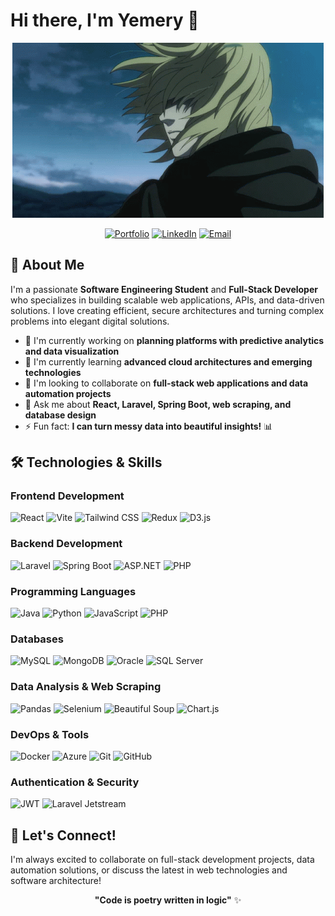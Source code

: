 # Hi there, I'm Yemery 👋
<div align="center">

![Coding Animation](https://github.com/yemery/yemery/blob/main/Thorfinn.gif)

</div>

<div align="center">
  
[![Portfolio](https://img.shields.io/badge/Portfolio-FF5722?style=for-the-badge&logo=todoist&logoColor=white)](https://www.meryemajmani.me/)
[![LinkedIn](https://img.shields.io/badge/LinkedIn-0077B5?style=for-the-badge&logo=linkedin&logoColor=white)](https://www.linkedin.com/in/meryem-ajmani)
[![Email](https://img.shields.io/badge/Email-D14836?style=for-the-badge&logo=gmail&logoColor=white)](mailto:meryemajmani33@gmail.com)

</div>

## 🚀 About Me

I'm a passionate **Software Engineering Student** and **Full-Stack Developer** who specializes in building scalable web applications, APIs, and data-driven solutions. I love creating efficient, secure architectures and turning complex problems into elegant digital solutions.

- 🔭 I'm currently working on **planning platforms with predictive analytics and data visualization**
- 🌱 I'm currently learning **advanced cloud architectures and emerging technologies**
- 👯 I'm looking to collaborate on **full-stack web applications and data automation projects**
- 💬 Ask me about **React, Laravel, Spring Boot, web scraping, and database design**
- ⚡ Fun fact: **I can turn messy data into beautiful insights!** 📊

## 🛠️ Technologies & Skills

### Frontend Development
![React](https://img.shields.io/badge/React-20232A?style=for-the-badge&logo=react&logoColor=61DAFB)
![Vite](https://img.shields.io/badge/Vite-B73BFE?style=for-the-badge&logo=vite&logoColor=FFD62E)
![Tailwind CSS](https://img.shields.io/badge/Tailwind_CSS-38B2AC?style=for-the-badge&logo=tailwind-css&logoColor=white)
![Redux](https://img.shields.io/badge/Redux-593D88?style=for-the-badge&logo=redux&logoColor=white)
![D3.js](https://img.shields.io/badge/D3.js-F9A03C?style=for-the-badge&logo=d3.js&logoColor=white)

### Backend Development
![Laravel](https://img.shields.io/badge/Laravel-FF2D20?style=for-the-badge&logo=laravel&logoColor=white)
![Spring Boot](https://img.shields.io/badge/Spring_Boot-6DB33F?style=for-the-badge&logo=spring&logoColor=white)
![ASP.NET](https://img.shields.io/badge/.NET-512BD4?style=for-the-badge&logo=dotnet&logoColor=white)
![PHP](https://img.shields.io/badge/PHP-777BB4?style=for-the-badge&logo=php&logoColor=white)

### Programming Languages
![Java](https://img.shields.io/badge/Java-ED8B00?style=for-the-badge&logo=openjdk&logoColor=white)
![Python](https://img.shields.io/badge/Python-FFD43B?style=for-the-badge&logo=python&logoColor=blue)
![JavaScript](https://img.shields.io/badge/JavaScript-F7DF1E?style=for-the-badge&logo=javascript&logoColor=black)
![PHP](https://img.shields.io/badge/PHP-777BB4?style=for-the-badge&logo=php&logoColor=white)

### Databases
![MySQL](https://img.shields.io/badge/MySQL-005C84?style=for-the-badge&logo=mysql&logoColor=white)
![MongoDB](https://img.shields.io/badge/MongoDB-4EA94B?style=for-the-badge&logo=mongodb&logoColor=white)
![Oracle](https://img.shields.io/badge/Oracle-F80000?style=for-the-badge&logo=Oracle&logoColor=white)
![SQL Server](https://img.shields.io/badge/Microsoft_SQL_Server-CC2927?style=for-the-badge&logo=microsoft-sql-server&logoColor=white)

### Data Analysis & Web Scraping
![Pandas](https://img.shields.io/badge/Pandas-2C2D72?style=for-the-badge&logo=pandas&logoColor=white)
![Selenium](https://img.shields.io/badge/Selenium-43B02A?style=for-the-badge&logo=Selenium&logoColor=white)
![Beautiful Soup](https://img.shields.io/badge/Beautiful_Soup-3776AB?style=for-the-badge&logo=python&logoColor=white)
![Chart.js](https://img.shields.io/badge/Chart.js-FF6384?style=for-the-badge&logo=chartdotjs&logoColor=white)

### DevOps & Tools
![Docker](https://img.shields.io/badge/Docker-2CA5E0?style=for-the-badge&logo=docker&logoColor=white)
![Azure](https://img.shields.io/badge/Microsoft_Azure-0089D0?style=for-the-badge&logo=microsoft-azure&logoColor=white)
![Git](https://img.shields.io/badge/Git-F05032?style=for-the-badge&logo=git&logoColor=white)
![GitHub](https://img.shields.io/badge/GitHub-100000?style=for-the-badge&logo=github&logoColor=white)

### Authentication & Security
![JWT](https://img.shields.io/badge/JWT-000000?style=for-the-badge&logo=JSON%20web%20tokens&logoColor=white)
![Laravel Jetstream](https://img.shields.io/badge/Laravel_Jetstream-FF2D20?style=for-the-badge&logo=laravel&logoColor=white)



## 🌟 Let's Connect!

I'm always excited to collaborate on full-stack development projects, data automation solutions, or discuss the latest in web technologies and software architecture!

<div align="center">

**"Code is poetry written in logic"** ✨

</div>


